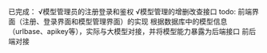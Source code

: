 已完成：
√模型管理员的注册登录和鉴权
√模型管理的增删改查接口
todo:
前端界面（注册、登录界面和模型管理界面）的实现
根据数据库中的模型信息（urlbase、apikey等），实际与大模型对接，并将模型能力暴露为后端接口
前后端对接
